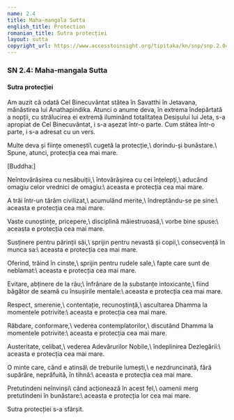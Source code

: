 ```yaml
---
name: 2.4
title: Maha-mangala Sutta
english_title: Protection
romanian_title: Sutra protecției
layout: sutta
copyright_url: https://www.accesstoinsight.org/tipitaka/kn/snp/snp.2.04.than.html
---
```

### SN 2.4: Maha-mangala Sutta
#### Sutra protecției

Am auzit că odată Cel Binecuvântat stătea în Savatthi în Jetavana, mănăstirea lui Anathapindika. Atunci o anume deva, în extrema îndepărtată a nopții, cu strălucirea ei extremă iluminând totalitatea Desișului lui Jeta, s-a apropiat de Cel Binecuvântat, i s-a așezat într-o parte. Cum stătea într-o parte, i s-a adresat cu un vers.

Multe deva și ființe omenești\\
cugetă la protecție,\\
dorindu-și bunăstare.\\
Spune, atunci, protecția cea mai mare.

[Buddha:]

Neîntovărășirea cu nesăbuiții,\\
întovărășirea cu cei înțelepți,\\
aducând omagiu celor vrednici de omagiu:\\
aceasta e protecția cea mai mare.

A trăi într-un tărâm civilizat,\\
acumulând merite,\\
îndreptându-se pe sine:\\
aceasta e protecția cea mai mare.

Vaste cunoștințe, pricepere,\\
disciplină măiestruoasă,\\
vorbe bine spuse:\\
aceasta e protecția cea mai mare.

Susținere pentru părinții săi,\\
sprijin pentru nevastă și copii,\\
consecvență în munca sa:\\
aceasta e protecția cea mai mare.

Oferind, trăind în cinste,\\
sprijin pentru rudele sale,\\
fapte care sunt de neblamat:\\
aceasta e protecția cea mai mare.

Evitare, abținere de la rău;\\
înfrânare de la substanțe intoxicante,\\
fiind băgător de seamă cu însușirile mentale:\\
aceasta e protecția cea mai mare.

Respect, smerenie,\\
contentație, recunoștință,\\
ascultarea Dhamma la momentele potrivite:\\
aceasta e protecția cea mai mare.

Răbdare, conformare,\\
vederea contemplatorilor,\\
discutând Dhamma la momentele potrivite:\\
aceasta e protecția cea mai mare.

Austeritate, celibat,\\
vederea Adevărurilor Nobile,\\
îndeplinirea Dezlegării:\\
aceasta e protecția cea mai mare.

O minte care, când e atinsă\\
de treburile lumești,\\
e nezdruncinată, fără supărăre, neprăfuită, în tihnă:\\
aceasta e protecția cea mai mare.

Pretutindeni neînvinși\\
când acționează în acest fel,\\
oamenii merg pretutindeni în bunăstare:\\
aceasta e protecția lor cea mai mare.

Sutra protecției s-a sfârșit.

